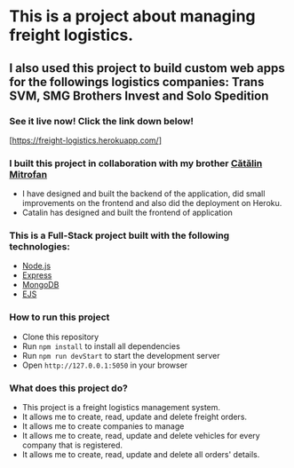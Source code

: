 # This is a project about managing freight logistics.

## I also used this project to build custom web apps for the followings logistics companies: __Trans SVM, SMG Brothers Invest and Solo Spedition__

### See it live now! Click the link down below!

[https://freight-logistics.herokuapp.com/]

### I built this project in collaboration with my brother [Cătălin Mitrofan](https://github.com/Mitrogun)


- I have designed and built the backend of the application, did small improvements on the frontend and also did the deployment on Heroku.
- Catalin has designed and built the frontend of application


### This is a Full-Stack project built with the following technologies:

- [Node.js](https://nodejs.org/en/)
- [Express](https://expressjs.com/)
- [MongoDB](https://www.mongodb.com/)
- [EJS](https://ejs.co/)

### How to run this project

- Clone this repository
- Run `npm install` to install all dependencies
- Run `npm run devStart` to start the development server
- Open `http://127.0.0.1:5050` in your browser

### What does this project do?

- This project is a freight logistics management system.
- It allows me to create, read, update and delete freight orders.
- It allows me to create companies to manage
- It allows me to create, read, update and delete vehicles for every company that is registered.
- It allows me to create, read, update and delete all orders' details.
